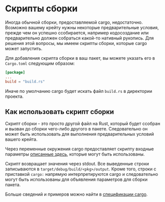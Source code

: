 # Скрипты сборки

Иногда обычной сборки, предоставляемой cargo, недостаточно. Возможно вашему крейту нужны некоторые предварительные условия, прежде чем он успешно ссобирается, например кодосоздание или предварительно должен собраться какой-то нативный рукопись. Для решения этой вопросы, мы имеем скрипты сборки, которые cargo может запустить.

Для добавления скрипта сборки в ваш пакет, вы можете указать его в `Cargo.toml` следующим образом:

```toml
[package]
...
build = "build.rs"
```

Иначе по умолчанию cargo будет искать файл `build.rs` в директории проекта.

## Как использовать скрипт сборки

Скрипт сборки - это просто другой файл на Rust, который будет ссобран и вызван до сборки чего-либо другого в пакете. Следовательно он может быть использовать для выполнения предварительных условий вашего крейта.

Через переменные окружения cargo предоставляет скрипту входные параметры [описанные здесь](https://doc.rust-lang.org/cargo/reference/environment-variables.html#environment-variables-cargo-sets-for-build-scripts), которые могут быть использованы.

Скрипт возвращает значения через stdout. Все выведенные строки записываются в 
`target/debug/build/<pkg>/output`. Кроме того, строки с приставкой `cargo:` напрямую интерпретируются cargo и следовательно могут быть использованы для объявления параметров для сборки пакета.

Больше сведений и примеров можно найти в [спецификации cargo](https://doc.rust-lang.org/cargo/reference/build-scripts.html).
